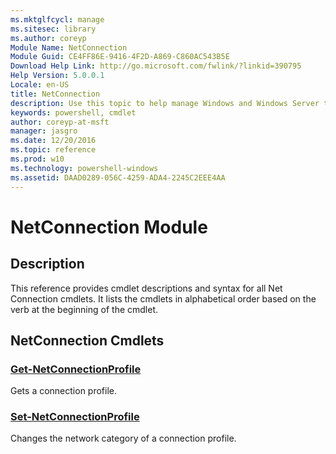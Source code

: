 ```yaml
---
ms.mktglfcycl: manage
ms.sitesec: library
ms.author: coreyp
Module Name: NetConnection
Module Guid: CE4FF86E-9416-4F2D-A869-C860AC543B5E
Download Help Link: http://go.microsoft.com/fwlink/?linkid=390795
Help Version: 5.0.0.1
Locale: en-US
title: NetConnection
description: Use this topic to help manage Windows and Windows Server technologies with Windows PowerShell.
keywords: powershell, cmdlet
author: coreyp-at-msft
manager: jasgro
ms.date: 12/20/2016
ms.topic: reference
ms.prod: w10
ms.technology: powershell-windows
ms.assetid: DAAD0289-056C-4259-ADA4-2245C2EEE4AA
---
```


# NetConnection Module
## Description
This reference provides cmdlet descriptions and syntax for all Net Connection cmdlets. It lists the cmdlets in alphabetical order based on the verb at the beginning of the cmdlet.

## NetConnection Cmdlets
### [Get-NetConnectionProfile](./Get-NetConnectionProfile.md)
Gets a connection profile.

### [Set-NetConnectionProfile](./Set-NetConnectionProfile.md)
Changes the network category of a connection profile.


